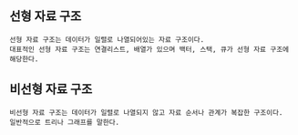 ## 선형 자료 구조
    선형 자료 구조는 데이터가 일렬로 나열되어있는 자료 구조이다.
    대표적인 선형 자료 구조는 연결리스트, 배열가 있으며 백터, 스택, 큐가 선형 자료 구조에 해당한다.



## 비선형 자료 구조
    비선형 자료 구조는 데이터가 일렬로 나열되지 않고 자료 순서나 관계가 복잡한 구조이다.
    일반적으로 트리나 그래프를 말한다.